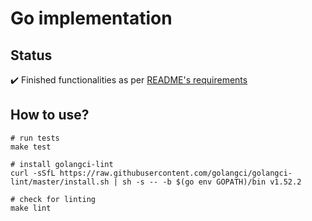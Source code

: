 # Go implementation

## Status

:heavy_check_mark: Finished functionalities as per [README's requirements](../README.md#requirements)

## How to use?

    # run tests
    make test
    
    # install golangci-lint
    curl -sSfL https://raw.githubusercontent.com/golangci/golangci-lint/master/install.sh | sh -s -- -b $(go env GOPATH)/bin v1.52.2
    
    # check for linting
    make lint
